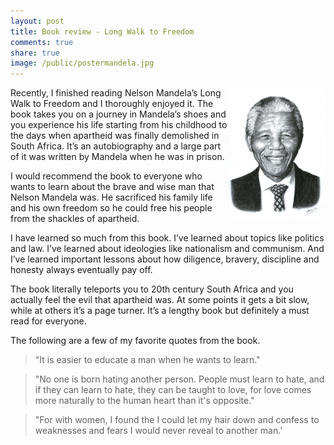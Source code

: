 ```yaml
---
layout: post
title: Book review - Long Walk to Freedom
comments: true
share: true
image: /public/postermandela.jpg
---
```



<img style="float: right; max-width: 15em; max-height: 15em;" src="/public/postermandela.jpg">
Recently, I finished reading Nelson Mandela’s Long Walk to Freedom and I thoroughly enjoyed it. The book takes you on a journey in Mandela’s shoes and you experience his life starting from his childhood to the days when apartheid was finally demolished in South Africa. It’s an autobiography and a large part of it was written by Mandela when he was in prison.


I would recommend the book to everyone who wants to learn about the brave and wise man that Nelson Mandela was. He sacrificed his family life and his own freedom so he could free his people from the shackles of apartheid.


I have learned so much from this book. I’ve learned about topics like politics and law. I’ve learned about ideologies like nationalism and communism. And I’ve learned important lessons about how diligence, bravery, discipline and honesty always eventually pay off. 

The book literally teleports you to 20th century South Africa and you actually feel the evil that apartheid was. At some points it gets a bit slow, while at others it’s a page turner. It’s a lengthy book but definitely a must read for everyone.  

The following are a few of my favorite quotes from the book.

> "It is easier to educate a man when he wants to learn."

> "No one is born hating another person. People must learn to hate, and if they can learn to hate, they can be taught to love, for love comes more naturally to the human heart than it's opposite."

> "For with women, I found the I could let my hair down and confess to weaknesses and fears I would never reveal to another man.'
